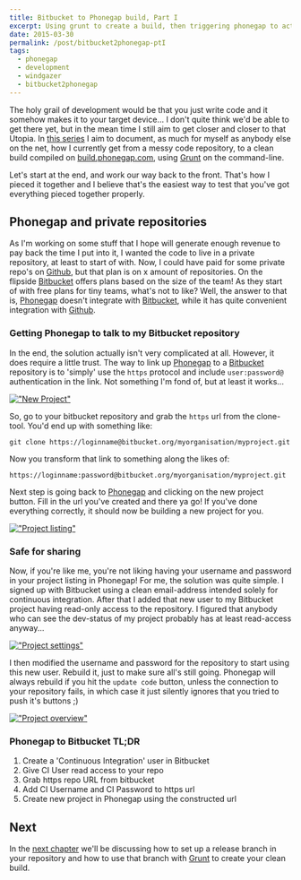 ```yaml
---
title: Bitbucket to Phonegap build, Part I
excerpt: Using grunt to create a build, then triggering phonegap to actually to the work. All without going through the browser.
date: 2015-03-30
permalink: /post/bitbucket2phonegap-ptI
tags:
  - phonegap
  - development
  - windgazer
  - bitbucket2phonegap
---
```


The holy grail of development would be that you just write code and it somehow makes it to
your target device... I don't quite think we'd be able to get there yet, but in the mean
time I still aim to get closer and closer to that Utopia. In [this series][s] I aim to
document, as much for myself as anybody else on the net, how I currently get from a messy
code repository, to a clean build compiled on [build.phonegap.com][1], using [Grunt][4] on
the command-line.

Let's start at the end, and work our way back to the front. That's how I pieced it
together and I believe that's the easiest way to test that you've got everything pieced
together properly.

## Phonegap and private repositories

As I'm working on some stuff that I hope will generate enough revenue to pay back the time
I put into it, I wanted the code to live in a private repository, at least to start of
with. Now, I could have paid for some private repo's on [Github][2], but that plan is on
x amount of repositories. On the flipside [Bitbucket][3] offers plans based on the size of
the team! As they start of with free plans for tiny teams, what's not to like? Well, the
answer to that is, [Phonegap][1] doesn't integrate with [Bitbucket][3], while it has quite
convenient integration with [Github][2].

### Getting Phonegap to talk to my Bitbucket repository

In the end, the solution actually isn't very complicated at all. However, it does require
a little trust. The way to link up [Phonegap][1] to a [Bitbucket][3] repository is to
'simply' use the `https` protocol and include `user:password@` authentication in the link.
Not something I'm fond of, but at least it works...

[!["New Project"][imgI]][I]

So, go to your bitbucket repository and grab the `https` url from the clone-tool. You'd
end up with something like:

```
git clone https://loginname@bitbucket.org/myorganisation/myproject.git
```

Now you transform that link to something along the likes of:

```
https://loginname:password@bitbucket.org/myorganisation/myproject.git
```

Next step is going back to [Phonegap][1] and clicking on the new project button. Fill in
the url you've created and there ya go! If you've done everything correctly, it should now
be building a new project for you.

[!["Project listing"][imgII]][II]

### Safe for sharing

Now, if you're like me, you're not liking having your username and password in your
project listing in Phonegap! For me, the solution was quite simple. I signed up with
Bitbucket using a clean email-address intended solely for continuous integration. After
that I added that new user to my Bitbucket project having read-only access to the
repository. I figured that anybody who can see the dev-status of my project probably has
at least read-access anyway...

[!["Project settings"][imgIV]][IV]

I then modified the username and password for the repository to start using this new user.
Rebuild it, just to make sure all's still going. Phonegap will always rebuild if you hit
the `update code` button, unless the connection to your repository fails, in which case
it just silently ignores that you tried to push it's buttons ;)

[!["Project overview"][imgIII]][III]

### Phonegap to Bitbucket TL;DR

1. Create a 'Continuous Integration' user in Bitbucket
2. Give CI User read access to your repo
3. Grab https repo URL from bitbucket
4. Add CI Username and CI Password to https url
5. Create new project in Phonegap using the constructed url

## Next

In the [next chapter][n] we'll be discussing how to set up a release branch in your repository
and how to use that branch with [Grunt][4] to create your clean build.

[1]: https://build.phonegap.com/
[2]: https://github.com/pricing/
[3]: https://bitbucket.org/plans/
[4]: http://gruntjs.com/

[n]: /post/bitbucket2phonegap-ptII/
[s]: /tags/bitbucket2phonegap/

[I]: https://www.flickr.com/photos/windgazer/16976845135
[imgI]: https://farm8.staticflickr.com/7621/16976845135_525e4112fa_z.jpg
[II]: https://www.flickr.com/photos/windgazer/16769470207
[imgII]: https://farm8.staticflickr.com/7645/16769470207_a113ac29bf_z.jpg
[IV]: https://www.flickr.com/photos/windgazer/16356749453
[imgIV]: https://farm9.staticflickr.com/8687/16356749453_aff1838244_z.jpg
[III]: https://www.flickr.com/photos/windgazer/16975508532
[imgIII]: https://farm8.staticflickr.com/7651/16975508532_ce87cb2edb_z.jpg
